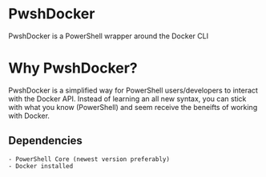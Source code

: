 [](https://i.imgur.com/bnru0X0.png)

# PwshDocker
PwshDocker is a PowerShell wrapper around the Docker CLI

# Why PwshDocker?
PwshDocker is a simplified way for PowerShell users/developers to interact with the Docker API. Instead of learning an all new syntax, you can stick with what you know (PowerShell) and seem receive the beneifts of working with Docker.

## Dependencies
    - PowerShell Core (newest version preferably)
    - Docker installed
